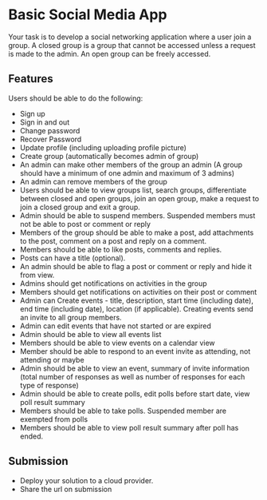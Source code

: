 # Basic Social Media App

Your task is to develop a social networking application where a user join a group. A closed group is a group that cannot be accessed unless a request is made to the admin. An open group can be freely accessed.


## Features
Users should be able to do the following:
- Sign up
- Sign in and out
- Change password
- Recover Password
- Update profile (including uploading profile picture)
- Create group (automatically becomes admin of group)
- An admin can make other members of the group an admin (A group should have a minimum of one admin and maximum of 3 admins)
- An admin can remove members of the group
- Users should be able to view groups list, search groups, differentiate between closed and open groups, join an open group, make a request to join a closed group and exit a group.
- Admin should be able to suspend members. Suspended members must not be able to post or comment or reply
- Members of the group should be able to make a post, add attachments to the post, comment on a post and reply on a comment.
- Members should be able to like posts, comments and replies.
- Posts can have a title (optional).
- An admin should be able to flag a post or comment or reply and hide it from view.
- Admins should get notifications on activities in the group
- Members should get notifications on activities on their post or comment
- Admin can Create events - title, description, start time (including date), end time (including date), location (if applicable). Creating events send an invite to all group members.
- Admin can edit events that have not started or are expired
- Admin should be able to view all events list
- Members should be able to view events on a calendar view
- Member should be able to respond to an event invite as attending, not attending or maybe
- Admin should be able to view an event, summary of invite information (total number of responses as well as number of responses for each type of response)
- Admin should be able to create polls, edit polls before start date, view poll result summary
- Members should be able to take polls. Suspended member are exempted from polls
- Members should be able to view poll result summary after poll has ended.


## Submission
- Deploy your solution to a cloud provider.
- Share the url on submission
